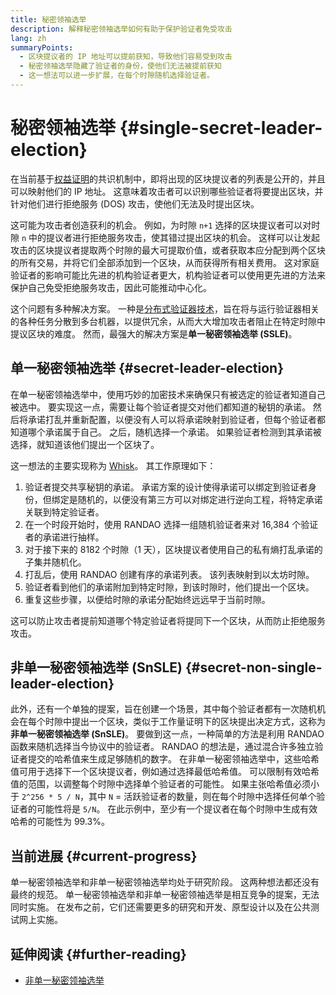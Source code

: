 ```yaml
---
title: 秘密领袖选举
description: 解释秘密领袖选举如何有助于保护验证者免受攻击
lang: zh
summaryPoints:
  - 区块提议者的 IP 地址可以提前获知，导致他们容易受到攻击
  - 秘密领袖选举隐藏了验证者的身份，使他们无法被提前获知
  - 这一想法可以进一步扩展，在每个时隙随机选择验证者。
---
```


# 秘密领袖选举 {#single-secret-leader-election}

在当前基于[权益证明](/developers/docs/consensus-mechanisms/pos)的共识机制中，即将出现的区块提议者的列表是公开的，并且可以映射他们的 IP 地址。 这意味着攻击者可以识别哪些验证者将要提出区块，并针对他们进行拒绝服务 (DOS) 攻击，使他们无法及时提出区块。

这可能为攻击者创造获利的机会。 例如，为时隙 `n+1` 选择的区块提议者可以对时隙 `n` 中的提议者进行拒绝服务攻击，使其错过提出区块的机会。 这样可以让发起攻击的区块提议者提取两个时隙的最大可提取价值，或者获取本应分配到两个区块的所有交易，并将它们全部添加到一个区块，从而获得所有相关费用。 这对家庭验证者的影响可能比先进的机构验证者更大，机构验证者可以使用更先进的方法来保护自己免受拒绝服务攻击，因此可能推动中心化。

这个问题有多种解决方案。 一种是[分布式验证器技术](https://github.com/ethereum/distributed-validator-specs)，旨在将与运行验证器相关的各种任务分散到多台机器，以提供冗余，从而大大增加攻击者阻止在特定时隙中提议区块的难度。 然而，最强大的解决方案是**单一秘密领袖选举 (SSLE)**。

## 单一秘密领袖选举 {#secret-leader-election}

在单一秘密领袖选举中，使用巧妙的加密技术来确保只有被选定的验证者知道自己被选中。 要实现这一点，需要让每个验证者提交对他们都知道的秘钥的承诺。 然后将承诺打乱并重新配置，以便没有人可以将承诺映射到验证者，但每个验证者都知道哪个承诺属于自己。 之后，随机选择一个承诺。 如果验证者检测到其承诺被选择，就知道该他们提出一个区块了。

这一想法的主要实现称为 [Whisk](https://ethresear.ch/t/whisk-a-practical-shuffle-based-ssle-protocol-for-ethereum/11763)。 其工作原理如下：

1. 验证者提交共享秘钥的承诺。 承诺方案的设计使得承诺可以绑定到验证者身份，但绑定是随机的，以便没有第三方可以对绑定进行逆向工程，将特定承诺关联到特定验证者。
2. 在一个时段开始时，使用 RANDAO 选择一组随机验证者来对 16,384 个验证者的承诺进行抽样。
3. 对于接下来的 8182 个时隙（1 天），区块提议者使用自己的私有熵打乱承诺的子集并随机化。
4. 打乱后，使用 RANDAO 创建有序的承诺列表。 该列表映射到以太坊时隙。
5. 验证者看到他们的承诺附加到特定时隙，到该时隙时，他们提出一个区块。
6. 重复这些步骤，以便给时隙的承诺分配始终远远早于当前时隙。

这可以防止攻击者提前知道哪个特定验证者将提同下一个区块，从而防止拒绝服务攻击。

## 非单一秘密领袖选举 (SnSLE) {#secret-non-single-leader-election}

此外，还有一个单独的提案，旨在创建一个场景，其中每个验证者都有一次随机机会在每个时隙中提出一个区块，类似于工作量证明下的区块提出决定方式，这称为**非单一秘密领袖选举 (SnSLE)**。 要做到这一点，一种简单的方法是利用 RANDAO 函数来随机选择当今协议中的验证者。 RANDAO 的想法是，通过混合许多独立验证者提交的哈希值来生成足够随机的数字。 在非单一秘密领袖选举中，这些哈希值可用于选择下一个区块提议者，例如通过选择最低哈希值。 可以限制有效哈希值的范围，以调整每个时隙中选择单个验证者的可能性。 如果主张哈希值必须小于 `2^256 * 5 / N`，其中 `N` = 活跃验证者的数量，则在每个时隙中选择任何单个验证者的可能性将是 `5/N`。 在此示例中，至少有一个提议者在每个时隙中生成有效哈希的可能性为 99.3%。

## 当前进展 {#current-progress}

单一秘密领袖选举和非单一秘密领袖选举均处于研究阶段。 这两种想法都还没有最终的规范。 单一秘密领袖选举和非单一秘密领袖选举是相互竞争的提案，无法同时实施。 在发布之前，它们还需要更多的研究和开发、原型设计以及在公共测试网上实施。

## 延伸阅读 {#further-reading}

- [非单一秘密领袖选举](https://ethresear.ch/t/secret-non-single-leader-election/11789)
